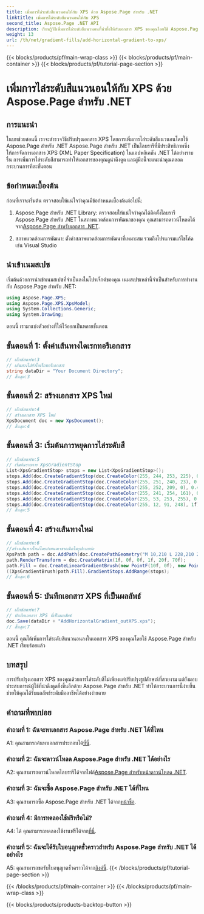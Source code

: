 ```yaml
---
title: เพิ่มการไล่ระดับสีแนวนอนให้กับ XPS ด้วย Aspose.Page สำหรับ .NET
linktitle: เพิ่มการไล่ระดับสีแนวนอนให้กับ XPS
second_title: Aspose.Page .NET API
description: เรียนรู้วิธีเพิ่มการไล่ระดับสีแนวนอนที่น่าทึ่งให้กับเอกสาร XPS ของคุณโดยใช้ Aspose.Page สำหรับ .NET ยกระดับความดึงดูดสายตาได้อย่างง่ายดาย
weight: 13
url: /th/net/gradient-fills/add-horizontal-gradient-to-xps/
---
```


{{< blocks/products/pf/main-wrap-class >}}
{{< blocks/products/pf/main-container >}}
{{< blocks/products/pf/tutorial-page-section >}}

# เพิ่มการไล่ระดับสีแนวนอนให้กับ XPS ด้วย Aspose.Page สำหรับ .NET

## การแนะนำ

ในบทช่วยสอนนี้ เราจะสำรวจวิธีปรับปรุงเอกสาร XPS โดยการเพิ่มการไล่ระดับสีแนวนอนโดยใช้ Aspose.Page สำหรับ .NET Aspose.Page สำหรับ .NET เป็นไลบรารีที่มีประสิทธิภาพซึ่งให้การจัดการเอกสาร XPS (XML Paper Specification) ในแอปพลิเคชัน .NET ได้อย่างราบรื่น การเพิ่มการไล่ระดับสีสามารถทำให้เอกสารของคุณดูน่าดึงดูด และคู่มือนี้จะแนะนำคุณตลอดกระบวนการทีละขั้นตอน

## ข้อกำหนดเบื้องต้น

ก่อนที่เราจะเริ่มต้น ตรวจสอบให้แน่ใจว่าคุณมีข้อกำหนดเบื้องต้นต่อไปนี้:

1.  Aspose.Page สำหรับ .NET Library: ตรวจสอบให้แน่ใจว่าคุณได้ติดตั้งไลบรารี Aspose.Page สำหรับ .NET ในสภาพแวดล้อมการพัฒนาของคุณ คุณสามารถดาวน์โหลดได้จาก[Aspose.Page สำหรับเอกสาร .NET](https://reference.aspose.com/page/net/).

2. สภาพแวดล้อมการพัฒนา: ตั้งค่าสภาพแวดล้อมการพัฒนาที่เหมาะสม รวมถึงโปรแกรมแก้ไขโค้ด เช่น Visual Studio

## นำเข้าเนมสเปซ

เริ่มต้นด้วยการนำเข้าเนมสเปซที่จำเป็นลงในโปรเจ็กต์ของคุณ เนมสเปซเหล่านี้จำเป็นสำหรับการทำงานกับ Aspose.Page สำหรับ .NET:

```csharp
using Aspose.Page.XPS;
using Aspose.Page.XPS.XpsModel;
using System.Collections.Generic;
using System.Drawing;
```

ตอนนี้ เรามาแบ่งตัวอย่างที่ให้ไว้ออกเป็นหลายขั้นตอน

## ขั้นตอนที่ 1: ตั้งค่าเส้นทางไดเรกทอรีเอกสาร

```csharp
// เอ็กซ์สตาร์ท:3
// เส้นทางไปยังไดเร็กทอรีเอกสาร
string dataDir = "Your Document Directory";
// สิ้นสุด:3
```

## ขั้นตอนที่ 2: สร้างเอกสาร XPS ใหม่

```csharp
// เอ็กซ์สตาร์ท:4
// สร้างเอกสาร XPS ใหม่
XpsDocument doc = new XpsDocument();
// สิ้นสุด:4
```

## ขั้นตอนที่ 3: เริ่มต้นการหยุดการไล่ระดับสี

```csharp
// เอ็กซ์สตาร์ท:5
// เริ่มต้นรายการ XpsGradientStop
List<XpsGradientStop> stops = new List<XpsGradientStop>();
stops.Add(doc.CreateGradientStop(doc.CreateColor(255, 244, 253, 225), 0.0673828f));
stops.Add(doc.CreateGradientStop(doc.CreateColor(255, 251, 240, 23), 0.314453f));
stops.Add(doc.CreateGradientStop(doc.CreateColor(255, 252, 209, 0), 0.482422f));
stops.Add(doc.CreateGradientStop(doc.CreateColor(255, 241, 254, 161), 0.634766f));
stops.Add(doc.CreateGradientStop(doc.CreateColor(255, 53, 253, 255), 0.915039f));
stops.Add(doc.CreateGradientStop(doc.CreateColor(255, 12, 91, 248), 1f));
// สิ้นสุด:5
```

## ขั้นตอนที่ 4: สร้างเส้นทางใหม่

```csharp
// เอ็กซ์สตาร์ท:6
//สร้างเส้นทางใหม่โดยกำหนดเรขาคณิตในรูปแบบย่อ
XpsPath path = doc.AddPath(doc.CreatePathGeometry("M 10,210 L 228,210 228,300 10,300"));
path.RenderTransform = doc.CreateMatrix(1f, 0f, 0f, 1f, 20f, 70f);
path.Fill = doc.CreateLinearGradientBrush(new PointF(10f, 0f), new PointF(228f, 0f));
((XpsGradientBrush)path.Fill).GradientStops.AddRange(stops);
// สิ้นสุด:6
```

## ขั้นตอนที่ 5: บันทึกเอกสาร XPS ที่เป็นผลลัพธ์

```csharp
// เอ็กซ์สตาร์ท:7
// บันทึกเอกสาร XPS ที่เป็นผลลัพธ์
doc.Save(dataDir + "AddHorizontalGradient_outXPS.xps");
// สิ้นสุด:7
```

ตอนนี้ คุณได้เพิ่มการไล่ระดับสีแนวนอนลงในเอกสาร XPS ของคุณโดยใช้ Aspose.Page สำหรับ .NET เรียบร้อยแล้ว

## บทสรุป

การปรับปรุงเอกสาร XPS ของคุณด้วยการไล่ระดับสีไม่เพียงแต่ปรับปรุงรูปลักษณ์ที่สวยงาม แต่ยังมอบประสบการณ์ผู้ใช้ที่น่าดึงดูดยิ่งขึ้นอีกด้วย Aspose.Page สำหรับ .NET ทำให้กระบวนการนี้ง่ายขึ้น ช่วยให้คุณได้รับผลลัพธ์ระดับมืออาชีพได้อย่างง่ายดาย

## คำถามที่พบบ่อย

### คำถามที่ 1: ฉันจะหาเอกสาร Aspose.Page สำหรับ .NET ได้ที่ไหน

 A1: คุณสามารถค้นหาเอกสารประกอบได้[ที่นี่](https://reference.aspose.com/page/net/).

### คำถามที่ 2: ฉันจะดาวน์โหลด Aspose.Page สำหรับ .NET ได้อย่างไร

 A2: คุณสามารถดาวน์โหลดไลบรารีได้จากไฟล์[Aspose.Page สำหรับหน้าดาวน์โหลด .NET](https://releases.aspose.com/page/net/).

### คำถามที่ 3: ฉันจะซื้อ Aspose.Page สำหรับ .NET ได้ที่ไหน

 A3: คุณสามารถซื้อ Aspose.Page สำหรับ .NET ได้จาก[หน้าซื้อ](https://purchase.aspose.com/buy).

### คำถามที่ 4: มีการทดลองใช้ฟรีหรือไม่?

 A4: ได้ คุณสามารถทดลองใช้งานฟรีได้จาก[ที่นี่](https://releases.aspose.com/).

### คำถามที่ 5: ฉันจะได้รับใบอนุญาตชั่วคราวสำหรับ Aspose.Page สำหรับ .NET ได้อย่างไร

 A5: คุณสามารถขอรับใบอนุญาตชั่วคราวได้จาก[ลิงค์นี้](https://purchase.aspose.com/temporary-license/).
{{< /blocks/products/pf/tutorial-page-section >}}

{{< /blocks/products/pf/main-container >}}
{{< /blocks/products/pf/main-wrap-class >}}

{{< blocks/products/products-backtop-button >}}
